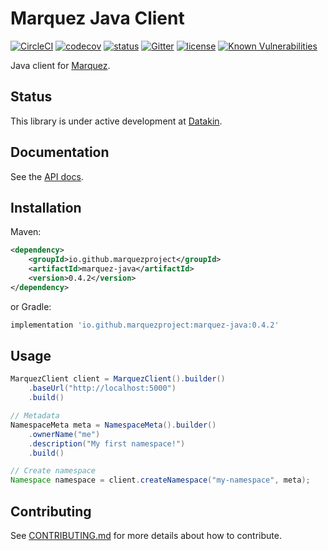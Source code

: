 # Marquez Java Client

[![CircleCI](https://circleci.com/gh/MarquezProject/marquez-java/tree/main.svg?style=shield)](https://circleci.com/gh/MarquezProject/marquez-java/tree/main) 
[![codecov](https://codecov.io/gh/MarquezProject/marquez-java/branch/main/graph/badge.svg)](https://codecov.io/gh/MarquezProject/marquez-java/branch/main)
[![status](https://img.shields.io/badge/status-WIP-yellow.svg)](#status)
[![Gitter](https://badges.gitter.im/Join%20Chat.svg)](https://gitter.im/marquez-project/community)
[![license](https://img.shields.io/badge/license-Apache_2.0-blue.svg)](https://raw.githubusercontent.com/MarquezProject/marquez-java/main/LICENSE)
[![Known Vulnerabilities](https://snyk.io/test/github/MarquezProject/marquez-java/badge.svg)](https://snyk.io/test/github/MarquezProject/marquez-java)

Java client for [Marquez](https://github.com/MarquezProject/marquez).

## Status

This library is under active development at [Datakin](https://twitter.com/DatakinHQ). 

## Documentation

See the [API docs](https://marquezproject.github.io/marquez/openapi.html).

## Installation

Maven:

```xml
<dependency>
    <groupId>io.github.marquezproject</groupId>
    <artifactId>marquez-java</artifactId>
    <version>0.4.2</version>
</dependency>
```

or Gradle:

```groovy
implementation 'io.github.marquezproject:marquez-java:0.4.2'
```

## Usage

```java
MarquezClient client = MarquezClient().builder()
    .baseUrl("http://localhost:5000")
    .build()

// Metadata
NamespaceMeta meta = NamespaceMeta().builder()
    .ownerName("me")
    .description("My first namespace!")
    .build()

// Create namespace 
Namespace namespace = client.createNamespace("my-namespace", meta);
```

## Contributing

See [CONTRIBUTING.md](https://github.com/MarquezProject/marquez-java/blob/main/CONTRIBUTING.md) for more details about how to contribute.
